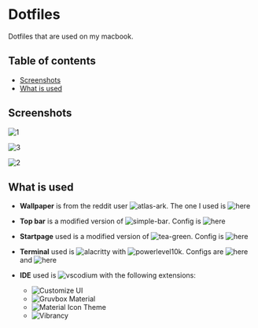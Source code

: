 # Dotfiles
Dotfiles that are used on my macbook.

## Table of contents

- [Screenshots](#screenshots)
- [What is used](#what-is-used)

## Screenshots

![1](https://raw.githubusercontent.com/xcvzn/dotfiles/main/screenshots/1.png)

![3](https://raw.githubusercontent.com/xcvzn/dotfiles/main/screenshots/3.png)

![2](https://raw.githubusercontent.com/xcvzn/dotfiles/main/screenshots/2.png)

## What is used

- **Wallpaper** is from the reddit user ![atlas-ark](https://www.reddit.com/user/atlas-ark/). The one I used is ![here](https://github.com/xcvzn/dotfiles/tree/main/wallpapers)

- **Top bar** is a modified version of ![simple-bar](https://github.com/Jean-Tinland/simple-bar). Config is ![here]()

- **Startpage** used is a modified version of ![tea-green](https://github.com/sadparadiseinhell/tea-green). Config is ![here](https://github.com/xcvzn/Home-Page)

- **Terminal** used is ![alacritty](https://github.com/alacritty/alacritty) with ![powerlevel10k](https://github.com/romkatv/powerlevel10k). Configs are ![here](https://github.com/xcvzn/dotfiles/tree/main/.config/alacritty) and ![here](https://github.com/xcvzn/dotfiles/blob/main/.p10k.zsh)

- **IDE** used is ![vscodium](https://github.com/VSCodium/vscodium) with the following extensions:
    - ![Customize UI](https://github.com/iocave/customize-ui)
    - ![Gruvbox Material](https://github.com/sainnhe/gruvbox-material-vscode)
    - ![Material Icon Theme](https://github.com/PKief/vscode-material-icon-theme)
    - ![Vibrancy](https://github.com/EYHN/vscode-vibrancy)